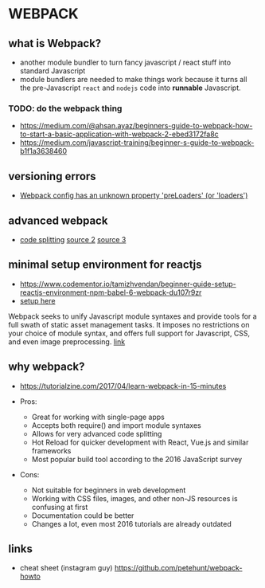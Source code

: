 # WEBPACK

## what is Webpack?
- another module bundler to turn fancy javascript / react stuff into standard Javascript
- module bundlers are needed to make things work because it turns all the pre-Javascript `react` and `nodejs` code into **runnable** Javascript.

### TODO: do the webpack thing
- https://medium.com/@ahsan.ayaz/beginners-guide-to-webpack-how-to-start-a-basic-application-with-webpack-2-ebed3172fa8c
- https://medium.com/javascript-training/beginner-s-guide-to-webpack-b1f1a3638460

## versioning errors
- [Webpack config has an unknown property 'preLoaders' (or 'loaders')](https://stackoverflow.com/questions/42476185/webpack-config-has-an-unknown-property-preloaders)

## advanced webpack
- [code splitting](http://jonathancreamer.com/advanced-webpack-part-2-code-splitting/) [source 2](https://medium.com/@adamrackis/vendor-and-code-splitting-in-webpack-2-6376358f1923) [source 3](https://medium.freecodecamp.org/straightforward-code-splitting-with-react-and-webpack-4b94c28f6c3f)

## minimal setup environment for reactjs
- https://www.codementor.io/tamizhvendan/beginner-guide-setup-reactjs-environment-npm-babel-6-webpack-du107r9zr
- [setup here](https://github.com/panzerstadt/setups-js)

Webpack seeks to unify Javascript module syntaxes and provide tools for a full swath of static asset management tasks. It imposes no restrictions on your choice of module syntax, and offers full support for Javascript, CSS, and even image preprocessing. [link](https://scotch.io/tutorials/getting-started-with-browserify)

## why webpack?
- https://tutorialzine.com/2017/04/learn-webpack-in-15-minutes
- Pros:
	- Great for working with single-page apps
	- Accepts both require() and import module syntaxes
	- Allows for very advanced code splitting
	- Hot Reload for quicker development with React, Vue.js and similar frameworks
	- Мost popular build tool according to the 2016 JavaScript survey

- Cons:
	- Not suitable for beginners in web development
	- Working with CSS files, images, and other non-JS resources is confusing at first
	- Documentation could be better
	- Changes a lot, even most 2016 tutorials are already outdated

## links
- cheat sheet (instagram guy) https://github.com/petehunt/webpack-howto